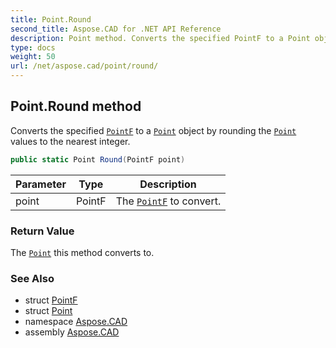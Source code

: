 ```yaml
---
title: Point.Round
second_title: Aspose.CAD for .NET API Reference
description: Point method. Converts the specified PointF to a Point object by rounding the Point values to the nearest integer
type: docs
weight: 50
url: /net/aspose.cad/point/round/
---
```

## Point.Round method

Converts the specified [`PointF`](../../pointf/) to a [`Point`](../) object by rounding the [`Point`](../) values to the nearest integer.

```csharp
public static Point Round(PointF point)
```

| Parameter | Type | Description |
| --- | --- | --- |
| point | PointF | The [`PointF`](../../pointf/) to convert. |

### Return Value

The [`Point`](../) this method converts to.

### See Also

* struct [PointF](../../pointf/)
* struct [Point](../)
* namespace [Aspose.CAD](../../point/)
* assembly [Aspose.CAD](../../../)


